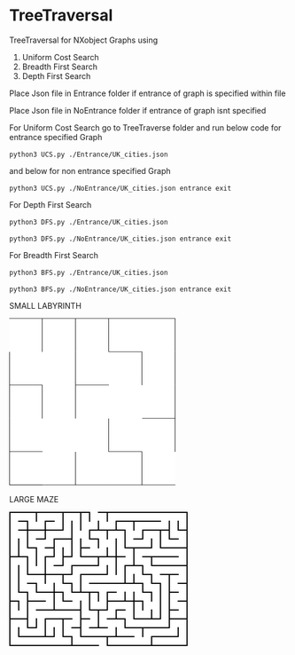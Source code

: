# TreeTraversal
TreeTraversal for NXobject Graphs using

1. Uniform Cost Search
2. Breadth First Search 
3. Depth First Search

Place Json file in Entrance folder if entrance of graph is specified within file

Place Json file in NoEntrance folder if entrance of graph isnt specified 


For Uniform Cost Search go to TreeTraverse folder and run below code for entrance specified Graph
```console
python3 UCS.py ./Entrance/UK_cities.json
```
and below for non entrance specified Graph
```console
python3 UCS.py ./NoEntrance/UK_cities.json entrance exit
```

For Depth First Search
```console
python3 DFS.py ./Entrance/UK_cities.json
```
```console
python3 DFS.py ./NoEntrance/UK_cities.json entrance exit
```

For Breadth First Search 
```console
python3 BFS.py ./Entrance/UK_cities.json
```
```console
python3 BFS.py ./NoEntrance/UK_cities.json entrance exit
```

SMALL LABYRINTH

![alt text](https://github.com/AbinZorto/TreeTraversal/blob/master/Images/Small_labyrinth.png)

LARGE MAZE

![alt text](https://github.com/AbinZorto/TreeTraversal/blob/master/Images/large_maze.png)
